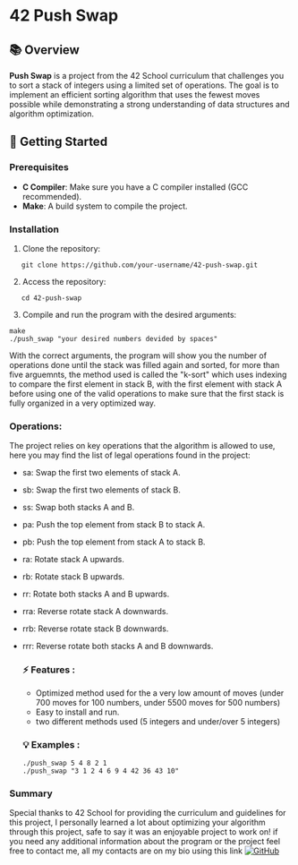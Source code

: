 # 42 Push Swap

## 📚 Overview
**Push Swap** is a project from the 42 School curriculum that challenges you to sort a stack of integers using a limited set of operations. The goal is to implement an efficient sorting algorithm that uses the fewest moves possible while demonstrating a strong understanding of data structures and algorithm optimization.

## 🚀 Getting Started

### Prerequisites
- **C Compiler**: Make sure you have a C compiler installed (GCC recommended).
- **Make**: A build system to compile the project.

### Installation
1. Clone the repository:
```
   git clone https://github.com/your-username/42-push-swap.git
```
2. Access the repository:
```
   cd 42-push-swap
```
3. Compile and run the program with the desired arguments:
```
make
./push_swap "your desired numbers devided by spaces"
```
With the correct arguments, the program will show you the number of operations done until the stack was filled again and sorted, for more than five arguemnts, the method used is called the "k-sort" which uses indexing to compare the first element in stack B, with the first element with stack A before using one of the valid operations to make sure that the first stack is fully organized in a very optimized way.

### Operations:
The project relies on key operations that the algorithm is allowed to use, here you may find the list of legal operations found in the project:
* sa: Swap the first two elements of stack A.
* sb: Swap the first two elements of stack B.
* ss: Swap both stacks A and B.
* pa: Push the top element from stack B to stack A.
* pb: Push the top element from stack A to stack B.
* ra: Rotate stack A upwards.
* rb: Rotate stack B upwards.
* rr: Rotate both stacks A and B upwards.
* rra: Reverse rotate stack A downwards.
* rrb: Reverse rotate stack B downwards.
* rrr: Reverse rotate both stacks A and B downwards.


  ### ⚡ Features :
  - Optimized method used for the a very low amount of moves (under 700 moves for 100 numbers, under 5500 moves for 500 numbers)
  - Easy to install and run.
  - two different methods used (5 integers and under/over 5 integers)


  ### 💡 Examples :
  ```
  ./push_swap 5 4 8 2 1
  ./push_swap "3 1 2 4 6 9 4 42 36 43 10"
  ```
  
### Summary
Special thanks to 42 School for providing the curriculum and guidelines for this project, I personally learned a lot about optimizing your algorithm through this project, safe to say it was an enjoyable project to work on!
if you need any additional information about the program or the project feel free to contact me, all my contacts are on my bio using this link [![GitHub](https://img.shields.io/badge/GitHub-181717?style=for-the-badge&logo=github&logoColor=white)](https://github.com/Rmehadje)
